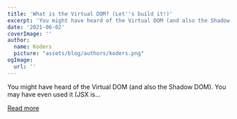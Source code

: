 ```yaml
---
title: 'What is the Virtual DOM? (Let''s build it!)'
excerpt: 'You might have heard of the Virtual DOM (and also the Shadow DOM). You may have even used it (JSX is...'
date: '2021-06-02'
coverImage: ''
author:
  name: Koders
  picture: "assets/blog/authors/koders.png"
ogImage:
  url: ''
---
```


You might have heard of the Virtual DOM (and also the Shadow DOM). You may have even used it (JSX is...

[Read more](https://dev.to/siddharthshyniben/what-is-the-virtual-dom-let-s-build-it-5070)
